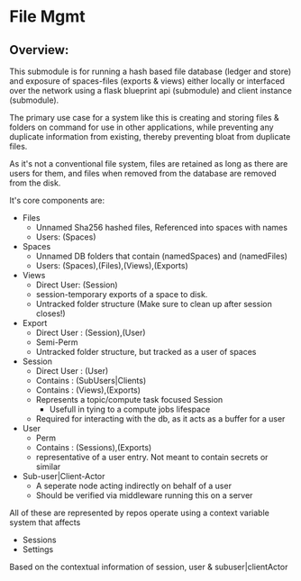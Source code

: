 # File Mgmt

## Overview:
This submodule is for running a hash based file database (ledger and store) and exposure of spaces-files (exports & views) either locally or interfaced over the network using a flask blueprint api (submodule) and client instance (submodule).

The primary use case for a system like this is creating and storing files & folders on command for use in other applications, while preventing any duplicate information from existing, thereby preventing bloat from duplicate files.

As it's not a conventional file system, files are retained as long as there are users for them, and files when removed from the database are removed from the disk.

It's core components are:
- Files
  - Unnamed Sha256 hashed files, Referenced into spaces with names
  - Users: (Spaces) 
- Spaces
  - Unnamed DB folders that contain (namedSpaces) and (namedFiles)
  - Users: (Spaces),(Files),(Views),(Exports)
- Views 
  - Direct User: (Session)
  - session-temporary exports of a space to disk.
  - Untracked folder structure (Make sure to clean up after session closes!) 
- Export
  - Direct User : (Session),(User)
  - Semi-Perm 
  - Untracked folder structure, but tracked as a user of spaces
- Session
  - Direct User : (User)
  - Contains    : (SubUsers|Clients)
  - Contains    : (Views),(Exports)
  - Represents a topic/compute task focused Session
    - Usefull in tying to a compute jobs lifespace
  - Required for interacting with the db, as it acts as a buffer for a user
- User
  - Perm
  - Contains    : (Sessions),(Exports)
  - representative of a user entry. Not meant to contain secrets or similar
- Sub-user|Client-Actor
  - A seperate node acting indirectly on behalf of a user
  - Should be verified via middleware running this on a server

All of these are represented by repos operate using a context variable system that affects 
- Sessions
- Settings

Based on the contextual information of session, user & subuser|clientActor


